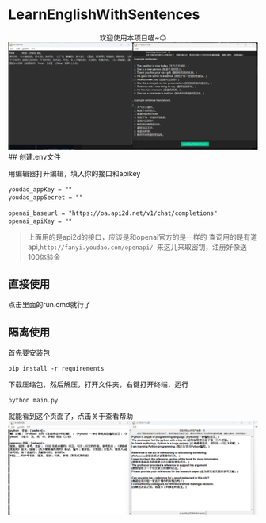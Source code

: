 # LearnEnglishWithSentences

<div align="center">
欢迎使用本项目喵~😊
<img src="image/README/1692858802047.png">
</div>
## 创建.env文件

用编辑器打开编辑，填入你的接口和apikey
```env
youdao_appKey = ""
youdao_appSecret = ""

openai_baseurl = "https://oa.api2d.net/v1/chat/completions"
openai_apiKey = ""
```

> 上面用的是api2d的接口，应该是和openai官方的是一样的
> 查词用的是有道api,`http://fanyi.youdao.com/openapi/ `来这儿来取密钥，注册好像送100体验金

## 直接使用

点击里面的run.cmd就行了

## 隔离使用

首先要安装包

```batch
pip install -r requirements
```

下载压缩包，然后解压，打开文件夹，右键打开终端，运行

```batch
python main.py
```

就能看到这个页面了，点击关于查看帮助
![1692853087082](image/README/1692853087082.png)